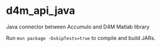d4m_api_java
============

Java connector between Accumulo and D4M Matlab library 

Run `mvn package -DskipTests=true` to compile and build JARs.
